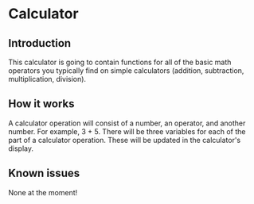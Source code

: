 # Calculator

## Introduction

This calculator is going to contain functions for all of the basic math
operators you typically find on simple calculators (addition, subtraction, multiplication,
division).

## How it works

A calculator operation will consist of a number, an operator, and another number.
For example, 3 + 5. There will be three variables for each of the part of a calculator
operation. These will be updated in the calculator's display.

## Known issues

None at the moment!
